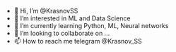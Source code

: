 - 👋 Hi, I’m @KrasnovSS
- 👀 I’m interested in ML and Data Science
- 🌱 I’m currently learning Python, ML, Neural networks
- 💞️ I’m looking to collaborate on ...
- 📫 How to reach me telegram @Krasnov_SS

<!---
KrasnovSS/KrasnovSS is a ✨ special ✨ repository because its `README.md` (this file) appears on your GitHub profile.
You can click the Preview link to take a look at your changes.
--->
